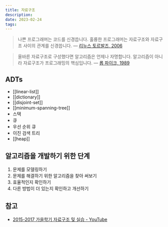 ```yaml
---
title: 자료구조
description: 
date: 2023-02-24
tags:
---
```


> 나쁜 프로그래머는 코드를 신경씁니다. 훌륭한 프로그래머는 자료구조와 자료구조 사이의 관계를 신경씁니다. —  [리누스 토르발즈, 2006](https://lwn.net/Articles/193245/)

> 올바른 자료구조로 구성했다면 알고리즘은 언제나 자명합니다. 알고리즘이 아니라 자료구조가 프로그래밍의 핵심입니다. —  [롭 파이크, 1989](http://doc.cat-v.org/bell_labs/pikestyle)

## ADTs

- [[linear-list]]
- [[dictionary]]
- [[disjoint-set]]
- [[minimum-spanning-tree]]
- 스택
- 큐
- 우선 순위 큐
- 이진 검색 트리
- [[heap]]

## 알고리즘을 개발하기 위한 단계

1. 문제를 모델링하기
2. 문제를 해결하기 위한 알고리즘을 찾아 써보기
3. 효율적인지 확인하기
4. 다른 방법이 더 있는지 확인하고 개선하기

## 참고

- [2015-2017 가을학기 자료구조 및 실습 - YouTube](https://www.youtube.com/playlist?list=PL52K_8WQO5oXIATx2vcTvqwxXxoGxxsIz)
